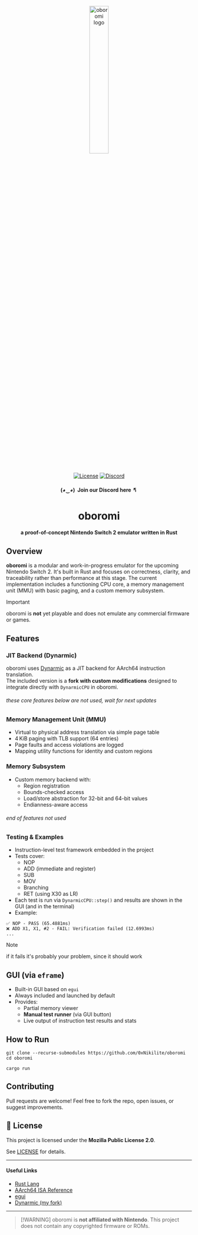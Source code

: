 <p align="center">
  <img width="32%" height="32%" src="https://github.com/user-attachments/assets/2cf6431e-e9a5-4f03-98ce-d8c975ddde77" alt="oboromi logo"/>
</p>
<p align="center">
  <a href="https://github.com/0xNikilite/oboromi/blob/main/LICENSE"><img alt="License" src="https://img.shields.io/badge/license-MPL%202.0-blue.svg?style=flat"></a>
  <a href="https://discord.gg/g9sehj8bPz"><img alt="Discord" src="https://img.shields.io/discord/1387476383663390732?style=flat&label=Discord&color=5865F2&logo=discord&logoColor=white"></a>
</p>

<h4 align="center">(◕‿◕)&nbsp;&nbsp;Join our Discord here 🢰</h4>

<h1 align="center">oboromi</h1>
<h4 align="center">a proof-of-concept Nintendo Switch 2 emulator written in Rust</h4>

## Overview

**oboromi** is a modular and work-in-progress emulator for the upcoming Nintendo Switch 2. It's built in Rust and focuses on correctness, clarity, and traceability rather than performance at this stage. The current implementation includes a functioning CPU core, a memory management unit (MMU) with basic paging, and a custom memory subsystem.

> [!IMPORTANT]  
> oboromi is **not** yet playable and does not emulate any commercial firmware or games.

## Features

### JIT Backend (Dynarmic)

oboromi uses [Dynarmic](https://github.com/0xNikilite/dynarmic) as a JIT backend for AArch64 instruction translation.  
The included version is a **fork with custom modifications** designed to integrate directly with `DynarmicCPU` in oboromi.  

###### these core features below are not used, wait for next updates

### Memory Management Unit (MMU)
- Virtual to physical address translation via simple page table
- 4 KiB paging with TLB support (64 entries)
- Page faults and access violations are logged
- Mapping utility functions for identity and custom regions

### Memory Subsystem
- Custom memory backend with:
  - Region registration
  - Bounds-checked access
  - Load/store abstraction for 32-bit and 64-bit values
  - Endianness-aware access

###### end of features not used

### Testing & Examples
- Instruction-level test framework embedded in the project
- Tests cover:
  - NOP
  - ADD (immediate and register)
  - SUB
  - MOV
  - Branching
  - RET (using X30 as LR)
- Each test is run via `DynarmicCPU::step()` and results are shown in the GUI (and in the terminal)
- Example:

```
✅ NOP - PASS (65.4881ms)
❌ ADD X1, X1, #2 - FAIL: Verification failed (12.6993ms) 
...
````
> [!NOTE]  
> if it fails it's probably your problem, since it should work

## GUI (via `eframe`)
- Built-in GUI based on `egui`
- Always included and launched by default
- Provides:
  - Partial memory viewer
  - **Manual test runner** (via GUI button)
  - Live output of instruction test results and stats

## How to Run

```shell
git clone --recurse-submodules https://github.com/0xNikilite/oboromi
cd oboromi

cargo run
````

## Contributing

Pull requests are welcome! Feel free to fork the repo, open issues, or suggest improvements.

## 📜 License

This project is licensed under the **Mozilla Public License 2.0**.

See [LICENSE](LICENSE) for details.

---

#### Useful Links

* [Rust Lang](https://www.rust-lang.org/)
* [AArch64 ISA Reference](https://developer.arm.com/documentation/ddi0602/latest/)
* [egui](https://github.com/emilk/egui)
* [Dynarmic (my fork)](https://github.com/0xNikilite/dynarmic)

---

> \[!WARNING]
> oboromi is **not affiliated with Nintendo**. This project does not contain any copyrighted firmware
> or ROMs.
